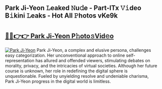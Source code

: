 ## Park Ji-Yeon 𝙻eaked 𝙽u𝚍e - Part-lTx 𝚅𝚒deo B𝚒kini 𝙻eaks - Hot All 𝙿hotos vKe9k

# <h2><a href="http://ld0mda.urlbe.top/?page=Park+Ji-Yeon">🔗🔗👉👉 Park Ji-Yeon P𝚑oto𝚜Vid𝚎o</a></h2>

[![Park Ji-Yeon](https://i.imgur.com/eBuTRDB.gif)](http://ld0mda.urlbe.top/?page=Park+Ji-Yeon)
Park Ji-Yeon, a complex and elusive persona, challenges easy categorization. Her unconventional approach to online self-representation has allured and offended viewers, stimulating debates on morality, privacy, and the intricacies of virtual societies. Although her future course is unknown, her role in redefining the digital sphere is unquestionable. Fueled by unyielding resolve and undeniable charisma, Park Ji-Yeon progress in the digital world is limitless.
